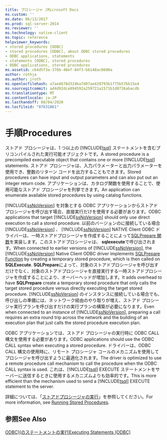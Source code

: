 ```yaml
---
title: プロシージャ |Microsoft Docs
ms.custom: ''
ms.date: 06/13/2017
ms.prod: sql-server-2014
ms.reviewer: ''
ms.technology: native-client
ms.topic: reference
helpviewer_keywords:
- stored procedures [ODBC]
- stored procedures [ODBC], about ODBC stored procedures
- ODBC applications, statements
- statements [ODBC], stored procedures
- ODBC applications, stored procedures
ms.assetid: c64d5f3a-376b-48ef-84f3-b6148ac8600a
author: rothja
ms.author: jroth
ms.openlocfilehash: a7ae4678d324ba7d07ae429793b1f75b57bb15e4
ms.sourcegitcommit: ad4d92dce894592a259721a1571b1d8736abacdb
ms.translationtype: MT
ms.contentlocale: ja-JP
ms.lasthandoff: 08/04/2020
ms.locfileid: "87631861"
---
```

# <a name="procedures"></a><span data-ttu-id="c664c-102">手順</span><span class="sxs-lookup"><span data-stu-id="c664c-102">Procedures</span></span>
  <span data-ttu-id="c664c-103">ストアド プロシージャは、1 つ以上の [!INCLUDE[tsql](../../../includes/tsql-md.md)] ステートメントを含むプリコンパイルされた実行可能オブジェクトです。</span><span class="sxs-lookup"><span data-stu-id="c664c-103">A stored procedure is a precompiled executable object that contains one or more [!INCLUDE[tsql](../../../includes/tsql-md.md)] statements.</span></span> <span data-ttu-id="c664c-104">ストアド プロシージャは、入力パラメーターと出力パラメーターを使用でき、整数のリターン コードを出力することもできます。</span><span class="sxs-lookup"><span data-stu-id="c664c-104">Stored procedures can have input and output parameters and can also put out an integer return code.</span></span> <span data-ttu-id="c664c-105">アプリケーションは、カタログ関数を使用することで、使用可能なストアド プロシージャを列挙できます。</span><span class="sxs-lookup"><span data-stu-id="c664c-105">An application can enumerate available stored procedures by using catalog functions.</span></span>  
  
 <span data-ttu-id="c664c-106">[!INCLUDE[ssNoVersion](../../../includes/ssnoversion-md.md)] を対象とする ODBC アプリケーションからストアド プロシージャを呼び出す場合、直接実行だけを使用する必要があります。</span><span class="sxs-lookup"><span data-stu-id="c664c-106">ODBC applications that target [!INCLUDE[ssNoVersion](../../../includes/ssnoversion-md.md)] should only use direct execution to call a stored procedure.</span></span> <span data-ttu-id="c664c-107">以前のバージョンのに接続している場合 [!INCLUDE[ssNoVersion](../../../includes/ssnoversion-md.md)] 、 [!INCLUDE[ssNoVersion](../../../includes/ssnoversion-md.md)] NATIVE Client ODBC ドライバーは、一時ストアドプロシージャを作成することによって[SQLPrepare 関数](https://go.microsoft.com/fwlink/?LinkId=59360)を実装します。このストアドプロシージャは、 **sqlexecute**で呼び出されます。</span><span class="sxs-lookup"><span data-stu-id="c664c-107">When connected to earlier versions of [!INCLUDE[ssNoVersion](../../../includes/ssnoversion-md.md)], the [!INCLUDE[ssNoVersion](../../../includes/ssnoversion-md.md)] Native Client ODBC driver implements [SQLPrepare Function](https://go.microsoft.com/fwlink/?LinkId=59360) by creating a temporary stored procedure, which is then called on **SQLExecute**.</span></span> <span data-ttu-id="c664c-108">**SQLPrepare**によって、対象のストアドプロシージャを呼び出すだけでなく、対象のストアドプロシージャを直接実行する一時ストアドプロシージャを作成することにより、オーバーヘッドが増加します。</span><span class="sxs-lookup"><span data-stu-id="c664c-108">It adds overhead to have **SQLPrepare** create a temporary stored procedure that only calls the target stored procedure versus directly executing the target stored procedure.</span></span> <span data-ttu-id="c664c-109">[!INCLUDE[ssNoVersion](../../../includes/ssnoversion-md.md)] のインスタンスに接続している場合でも、呼び出しの準備には、ネットワーク経由のやり取りが増え、ストアド プロシージャ実行プランを呼び出すだけの実行プランの構築が必要になります。</span><span class="sxs-lookup"><span data-stu-id="c664c-109">Even when connected to an instance of [!INCLUDE[ssNoVersion](../../../includes/ssnoversion-md.md)], preparing a call requires an extra round trip across the network and the building of an execution plan that just calls the stored procedure execution plan.</span></span>  
  
 <span data-ttu-id="c664c-110">ODBC アプリケーションでは、ストアド プロシージャの実行時に ODBC CALL 構文を使用する必要があります。</span><span class="sxs-lookup"><span data-stu-id="c664c-110">ODBC applications should use the ODBC CALL syntax when executing a stored procedure.</span></span> <span data-ttu-id="c664c-111">ドライバーは、ODBC CALL 構文の使用時に、リモート プロシージャ コールのメカニズムを使用してプロシージャを呼び出すように最適化されます。</span><span class="sxs-lookup"><span data-stu-id="c664c-111">The driver is optimized to use a remote procedure call mechanism to call the procedure when the ODBC CALL syntax is used.</span></span> <span data-ttu-id="c664c-112">これは、[!INCLUDE[tsql](../../../includes/tsql-md.md)] EXECUTE ステートメントをサーバーに送信するときに使用するメカニズムよりも効率的です。</span><span class="sxs-lookup"><span data-stu-id="c664c-112">This is more efficient than the mechanism used to send a [!INCLUDE[tsql](../../../includes/tsql-md.md)] EXECUTE statement to the server.</span></span>  
  
 <span data-ttu-id="c664c-113">詳細については、「[ストアドプロシージャの実行](../../native-client-odbc-stored-procedures/running-stored-procedures.md)」を参照してください。</span><span class="sxs-lookup"><span data-stu-id="c664c-113">For more information, see [Running Stored Procedures](../../native-client-odbc-stored-procedures/running-stored-procedures.md).</span></span>  
  
## <a name="see-also"></a><span data-ttu-id="c664c-114">参照</span><span class="sxs-lookup"><span data-stu-id="c664c-114">See Also</span></span>  
 [<span data-ttu-id="c664c-115">ODBC&#41;&#40;のステートメントの実行</span><span class="sxs-lookup"><span data-stu-id="c664c-115">Executing Statements &#40;ODBC&#41;</span></span>](executing-statements-odbc.md)  
  
  
